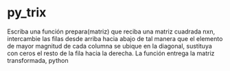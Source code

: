 # py_trix
Escriba una función prepara(matriz) que reciba una matriz cuadrada nxn, intercambie las filas desde arriba hacia abajo de tal manera que el elemento de mayor magnitud de cada columna se ubique en la diagonal, sustituya con ceros el resto de la fila hacia la derecha. La función entrega la matriz transformada, python
